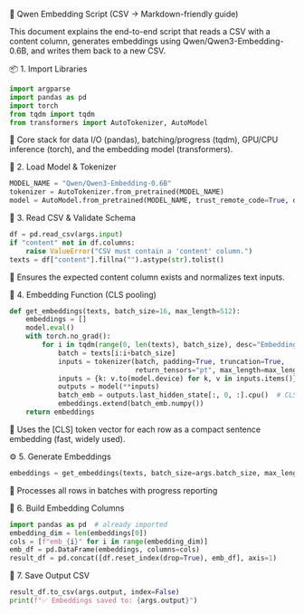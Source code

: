 🔗 Qwen Embedding Script (CSV → Markdown-friendly guide)

This document explains the end-to-end script that reads a CSV with a content column, generates embeddings using Qwen/Qwen3-Embedding-0.6B, and writes them back to a new CSV.

📦 1. Import Libraries
```python
import argparse
import pandas as pd
import torch
from tqdm import tqdm
from transformers import AutoTokenizer, AutoModel
```
🔹 Core stack for data I/O (pandas), batching/progress (tqdm), GPU/CPU inference (torch), and the embedding model (transformers).

🤖 2. Load Model & Tokenizer
```python
MODEL_NAME = "Qwen/Qwen3-Embedding-0.6B"
tokenizer = AutoTokenizer.from_pretrained(MODEL_NAME)
model = AutoModel.from_pretrained(MODEL_NAME, trust_remote_code=True, device_map="auto")
```

📄 3. Read CSV & Validate Schema
```python
df = pd.read_csv(args.input)
if "content" not in df.columns:
    raise ValueError("CSV must contain a 'content' column.")
texts = df["content"].fillna("").astype(str).tolist()
```
🔹 Ensures the expected content column exists and normalizes text inputs.

🧠 4. Embedding Function (CLS pooling)
```python
def get_embeddings(texts, batch_size=16, max_length=512):
    embeddings = []
    model.eval()
    with torch.no_grad():
        for i in tqdm(range(0, len(texts), batch_size), desc="Embedding"):
            batch = texts[i:i+batch_size]
            inputs = tokenizer(batch, padding=True, truncation=True,
                               return_tensors="pt", max_length=max_length)
            inputs = {k: v.to(model.device) for k, v in inputs.items()}
            outputs = model(**inputs)
            batch_emb = outputs.last_hidden_state[:, 0, :].cpu()  # CLS token
            embeddings.extend(batch_emb.numpy())
    return embeddings
```
🔹 Uses the [CLS] token vector for each row as a compact sentence embedding (fast, widely used).

⚙️ 5. Generate Embeddings
```python
embeddings = get_embeddings(texts, batch_size=args.batch_size, max_length=args.max_length)
```
🔹 Processes all rows in batches with progress reporting

🧱 6. Build Embedding Columns
```python
import pandas as pd  # already imported
embedding_dim = len(embeddings[0])
cols = [f"emb_{i}" for i in range(embedding_dim)]
emb_df = pd.DataFrame(embeddings, columns=cols)
result_df = pd.concat([df.reset_index(drop=True), emb_df], axis=1)
```
💾 7. Save Output CSV
```python
result_df.to_csv(args.output, index=False)
print(f"✅ Embeddings saved to: {args.output}")
```



